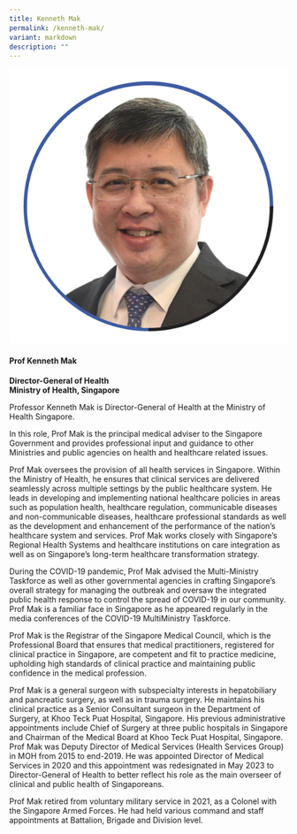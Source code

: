 ```yaml
---
title: Kenneth Mak
permalink: /kenneth-mak/
variant: markdown
description: ""
---
```

<div class="row">
<div class="col is-3">
<img src="/images/Speakers_KennethMak.png">
</div>
<div class="col is-9 speaker-details">
	<h4><b>Prof Kenneth Mak</b></h4>
<b>Director-General of Health<br>
Ministry of Health, Singapore</b>
	
<p>Professor Kenneth Mak is Director-General of Health at the Ministry of Health Singapore.</p>

<p>In this role, Prof Mak is the principal medical adviser to the Singapore Government and provides professional input and guidance to other Ministries and public agencies on health and healthcare related issues.</p>

<p>Prof Mak oversees the provision of all health services in Singapore. Within the Ministry of Health, he ensures that clinical services are delivered seamlessly across multiple settings by the public healthcare system. He leads in developing and implementing national healthcare policies in areas such as population health, healthcare regulation, communicable diseases and non-communicable diseases, healthcare professional standards as well as the development and enhancement of the performance of the nation’s healthcare system and services. Prof Mak works closely with Singapore’s Regional Health Systems and healthcare institutions on care integration as well as on Singapore’s long-term healthcare transformation strategy.</p>

<p>During the COVID-19 pandemic, Prof Mak advised the Multi-Ministry Taskforce as well as other governmental agencies in crafting Singapore’s overall strategy for managing the outbreak and oversaw the integrated public health response to control the spread of COVID-19 in our community. Prof Mak is a familiar face in Singapore as he appeared regularly in the media conferences of the COVID-19 MultiMinistry Taskforce.</p>

<p>Prof Mak is the Registrar of the Singapore Medical Council, which is the Professional Board that ensures that medical practitioners, registered for clinical practice in Singapore, are competent and fit to practice medicine, upholding high standards of clinical practice and maintaining public confidence in the medical profession.</p>

<p>Prof Mak is a general surgeon with subspecialty interests in hepatobiliary and pancreatic surgery, as well as in trauma surgery. He maintains his clinical practice as a Senior Consultant surgeon in the Department of Surgery, at Khoo Teck Puat Hospital, Singapore. His previous administrative appointments include Chief of Surgery at three public hospitals in Singapore and Chairman of the Medical Board at Khoo Teck Puat Hospital, Singapore. Prof Mak was Deputy Director of Medical Services (Health Services Group) in MOH from 2015 to end-2019. He was appointed
Director of Medical Services in 2020 and this appointment was redesignated in May 2023 to Director-General of Health to better reflect his role as the main overseer of clinical and public health of Singaporeans.</p>

<p>Prof Mak retired from voluntary military service in 2021, as a Colonel with the Singapore Armed Forces. He had held various command and staff appointments at Battalion, Brigade and Division level.
</p>
</div>
</div>